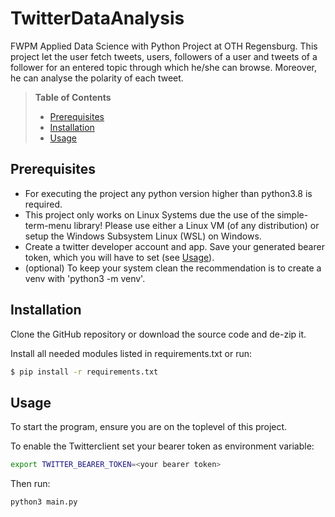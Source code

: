 # TwitterDataAnalysis
FWPM Applied Data Science with Python Project at OTH Regensburg.
This project let the user fetch tweets, users, followers of a user and tweets of a follower 
for an entered topic through which he/she can browse. Moreover, he can analyse the polarity of
each tweet.

>**Table of Contents**
>  - [Prerequisites](#Prerequisites)
>  - [Installation](#Installation)
>  - [Usage](#Usage)


## Prerequisites
- For executing the project any python version higher than python3.8 is required.
- This project only works on Linux Systems due the use of the simple-term-menu library! 
Please use either a Linux VM (of any distribution) or setup the Windows Subsystem Linux (WSL) on Windows.
- Create a twitter developer account and app. Save your generated bearer token, which you will have to set (see [Usage](#usage)).
- (optional) To keep your system clean the recommendation is to create a venv with 'python3 -m venv'.

## Installation
Clone the GitHub repository or download the source code and de-zip it.

Install all needed modules listed in requirements.txt or run:
```bash
$ pip install -r requirements.txt
```

## Usage
To start the program, ensure you are on the toplevel of this project.

To enable the Twitterclient set your bearer token as environment variable:
```bash
export TWITTER_BEARER_TOKEN=<your bearer token>
```

Then run:
```bash
python3 main.py
```
